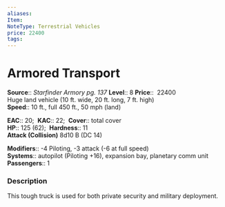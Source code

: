 ```yaml
---
aliases: 
Item:
NoteType: Terrestrial Vehicles
price: 22400
tags: 
---
```


# Armored Transport

**Source**:: _Starfinder Armory pg. 137_
**Level**:: 8
**Price**::  22400  
Huge land vehicle (10 ft. wide, 20 ft. long, 7 ft. high)  
**Speed**:: 10 ft., full 450 ft., 50 mph (land)  

**EAC**:: 20; 
**KAC**:: 22; 
**Cover**:: total cover  
**HP**:: 125 (62); 
**Hardness**:: 11  
**Attack (Collision)** 8d10 B (DC 14)  

**Modifiers**:: -4 Piloting, -3 attack (-6 at full speed)  
**Systems**:: autopilot (Piloting +16), expansion bay, planetary comm unit
**Passengers**:: 1  

### Description

This tough truck is used for both private security and military deployment.
